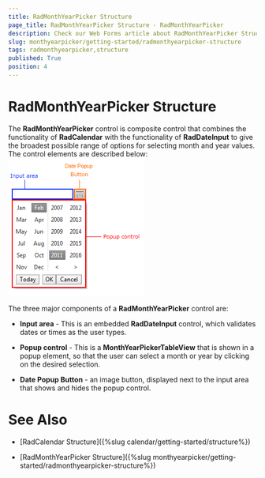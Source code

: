```yaml
---
title: RadMonthYearPicker Structure
page_title: RadMonthYearPicker Structure - RadMonthYearPicker
description: Check our Web Forms article about RadMonthYearPicker Structure.
slug: monthyearpicker/getting-started/radmonthyearpicker-structure
tags: radmonthyearpicker,structure
published: True
position: 4
---
```


# RadMonthYearPicker Structure



The **RadMonthYearPicker** control is composite control that combines the functionality of **RadCalendar** with the functionality of **RadDateInput** to give the broadest possible range of options for selecting month and year values. The control elements are described below:
![RadMonthYearPicker Structure](images/calendar_monthyearpicker_overview.png)

The three major components of a **RadMonthYearPicker** control are:

* **Input area** - This is an embedded **RadDateInput** control, which validates dates or times as the user types.

* **Popup control** - This is a **MonthYearPickerTableView** that is shown in a popup element, so that the user can select a month or year by clicking on the desired selection.

* **Date Popup Button** - an image button, displayed next to the input area that shows and hides the popup control.

# See Also

 * [RadCalendar Structure]({%slug calendar/getting-started/structure%})

 * [RadMonthYearPicker Structure]({%slug monthyearpicker/getting-started/radmonthyearpicker-structure%})
 
 
